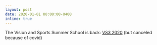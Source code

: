 ```yaml
---
layout: post
date: 2020-01-01 00:00:00-0400
inline: true
---
```


The Vision and Sports Summer School is back: [VS3 2020](http://cmp.felk.cvut.cz/summerschool2020/) (but canceled because of covid)
